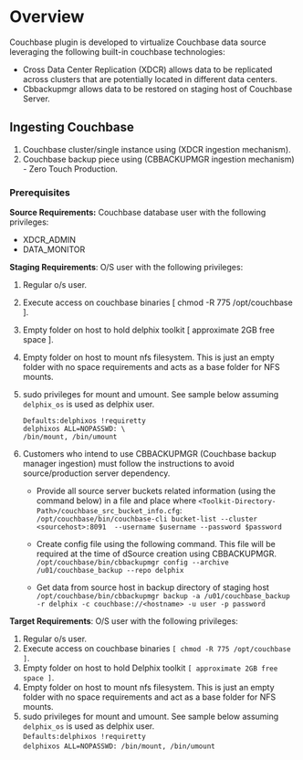 # Overview

Couchbase plugin is developed to virtualize Couchbase data source leveraging the following built-in couchbase technologies:


- Cross Data Center Replication (XDCR) allows data to be replicated across clusters that are potentially located in different data centers.
- Cbbackupmgr allows data to be restored on staging host of Couchbase Server.

Ingesting Couchbase
----------------

1. Couchbase cluster/single instance using (XDCR ingestion mechanism).
2. Couchbase backup piece using (CBBACKUPMGR ingestion mechanism) - Zero Touch Production.

### <a id="requirements-plugin"></a>Prerequisites
**Source Requirements:** Couchbase database user with the following privileges:

*  XDCR_ADMIN
*  DATA_MONITOR

**Staging Requirements**: O/S user with the following privileges:

1. Regular o/s user.
2. Execute access on couchbase binaries [ chmod -R 775 /opt/couchbase ].
3. Empty folder on host to hold delphix toolkit  [ approximate 2GB free space ].
4. Empty folder on host to mount nfs filesystem. This is just an empty folder with no space requirements and acts as a base folder for NFS mounts.
5. sudo privileges for mount and umount. See sample below assuming `delphix_os` is used as delphix user.
    ```shell
    Defaults:delphixos !requiretty
    delphixos ALL=NOPASSWD: \ 
    /bin/mount, /bin/umount
    ```
6. Customers who intend to use CBBACKUPMGR (Couchbase backup manager ingestion) must follow the instructions to avoid source/production server dependency.

    * Provide all source server buckets related information (using the command below) in a file and place where `<Toolkit-Directory-Path>/couchbase_src_bucket_info.cfg`:     
       `/opt/couchbase/bin/couchbase-cli bucket-list --cluster <sourcehost>:8091  --username $username --password $password`
    
    * Create config file using the following command. This file will be required at the time of dSource creation using CBBACKUPMGR.   
      `/opt/couchbase/bin/cbbackupmgr config --archive /u01/couchbase_backup --repo delphix`
    
    * Get data from source host in backup directory of staging host   
      `/opt/couchbase/bin/cbbackupmgr backup -a /u01/couchbase_backup -r delphix -c couchbase://<hostname> -u user -p password`
       
  

**Target Requirements**: O/S user with the following privileges:

1. Regular o/s user.
2. Execute access on couchbase binaries `[ chmod -R 775 /opt/couchbase ]`.
3. Empty folder on host to hold Delphix toolkit  `[ approximate 2GB free space ]`.
4. Empty folder on host to mount nfs filesystem. This is just an empty folder with no space requirements and act as a base folder for NFS mounts.
5. sudo privileges for mount and umount. See sample below assuming `delphix_os` is used as delphix user.   
    `Defaults:delphixos !requiretty`  
    `delphixos ALL=NOPASSWD: /bin/mount, /bin/umount`
    

